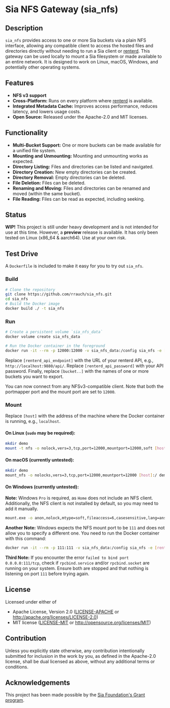 # Sia NFS Gateway (sia_nfs)

## Description

`sia_nfs` provides access to one or more Sia buckets via a plain NFS interface, allowing any compatible client to access
the hosted files and directories directly without needing to run a Sia client
or [renterd](https://sia.tech/software/renterd). This gateway can be used locally to mount a Sia filesystem or made
available to an entire network. It is designed to work on Linux, macOS, Windows, and potentially other operating
systems.

## Features

- **NFS v3 support**
- **Cross-Platform:** Runs on every platform where [renterd](https://sia.tech/software/renterd) is available.
- **Integrated Metadata Cache:** Improves access performance, reduces latency, and lowers usage costs.
- **Open Source:** Released under the Apache-2.0 and MIT licenses.

## Functionality

- **Multi-Bucket Support:** One or more buckets can be made available for a unified file system.
- **Mounting and Unmounting:** Mounting and unmounting works as expected.
- **Directory Listing:** Files and directories can be listed and navigated.
- **Directory Creation:** New empty directories can be created.
- **Directory Removal:** Empty directories can be deleted.
- **File Deletion:** Files can be deleted.
- **Renaming and Moving:** Files and directories can be renamed and moved (within the same bucket).
- **File Reading:** Files can be read as expected, including seeking.

## Status

**WIP!** This project is still under heavy development and is not intended for use at this time. However, a **preview**
release is available. It has only been tested on Linux (x86_64 & aarch64). Use at your own risk.

## Test Drive

A `Dockerfile` is included to make it easy for you to try out `sia_nfs`.

### Build

```bash
# Clone the repository
git clone https://github.com/rrauch/sia_nfs.git
cd sia_nfs
# Build the Docker image
docker build ./ -t sia_nfs
```

### Run

```bash
# Create a persistent volume `sia_nfs_data`
docker volume create sia_nfs_data

# Run the Docker container in the foreground
docker run -it --rm -p 12000:12000 -v sia_nfs_data:/config sia_nfs -e [renterd_api_endpoint] -s [renterd_api_password] [bucket..]
```

Replace `[renterd_api_endpoint]` with the URL of your renterd API, e.g., `http://localhost:9880/api/`.
Replace `[renterd_api_password]` with your API password. Finally, replace `[bucket..]` with the names of one or more
buckets you want
to export.

You can now connect from any NFSv3-compatible client. Note that both the portmapper port and the mount port are set to
`12000`.

### Mount

Replace `[host]` with the address of the machine where the Docker container is running, e.g., `localhost`.

#### On Linux (`sudo` may be required):

```bash
mkdir demo
mount -t nfs -o nolock,vers=3,tcp,port=12000,mountport=12000,soft [host]:/ demo/
```

#### On macOS (currently untested):

```bash
mkdir demo
mount_nfs -o nolocks,vers=3,tcp,port=12000,mountport=12000 [host]:/ demo
```

#### On Windows (currently untested):

**Note:** Windows `Pro` is required, as `Home` does not include an NFS client. Additionally, the NFS client is not
installed by default, so you may need to add it manually.

```bash
mount.exe -o anon,nolock,mtype=soft,fileaccess=6,casesensitive,lang=ansi,rsize=128,wsize=128,timeout=60,retry=2 \\[host]\\ X:
```

**Another Note:** Windows expects the NFS mount port to be `111` and does not allow you to specify a different one. You
need to run the Docker container with this command:

```bash
docker run -it --rm -p 111:111 -v sia_nfs_data:/config sia_nfs -e [renterd_api_endpoint] -s [renterd_api_password] -l 0.0.0.0:111 [bucket..]
```

**Third Note:** If you encounter the error `failed to bind port 0.0.0.0:111/tcp`, check if `rpcbind.service`
and/or `rpcbind.socket` are running on your system. Ensure both are stopped and that nothing is listening on port `111`
before trying again.

## License

Licensed under either of

- Apache License, Version 2.0 ([LICENSE-APACHE](LICENSE-APACHE) or http://apache.org/licenses/LICENSE-2.0)
- MIT license ([LICENSE-MIT](LICENSE-MIT) or http://opensource.org/licenses/MIT)

## Contribution

Unless you explicitly state otherwise, any contribution intentionally submitted for inclusion in the work by you, as
defined in the Apache-2.0 license, shall be dual licensed as above, without any additional terms or conditions.

## Acknowledgements

This project has been made possible by the [Sia Foundation's Grant program](https://sia.tech/grants). 
